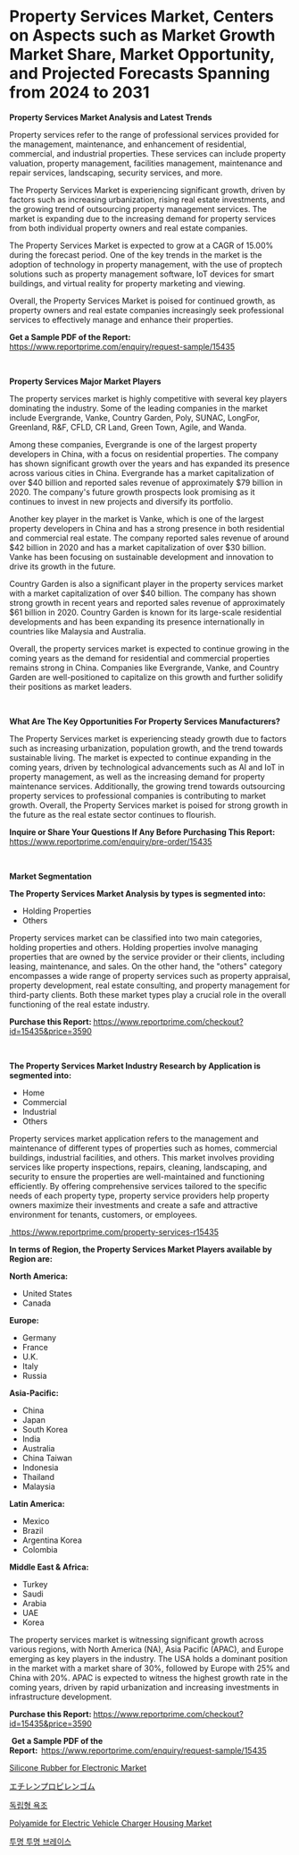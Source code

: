 <p><h1>Property Services Market, Centers on Aspects such as Market Growth Market Share, Market Opportunity, and Projected Forecasts Spanning from 2024 to 2031</h1></p><p><strong>Property Services Market Analysis and Latest Trends</strong></p>
<p><p>Property services refer to the range of professional services provided for the management, maintenance, and enhancement of residential, commercial, and industrial properties. These services can include property valuation, property management, facilities management, maintenance and repair services, landscaping, security services, and more.</p><p>The Property Services Market is experiencing significant growth, driven by factors such as increasing urbanization, rising real estate investments, and the growing trend of outsourcing property management services. The market is expanding due to the increasing demand for property services from both individual property owners and real estate companies.</p><p>The Property Services Market is expected to grow at a CAGR of 15.00% during the forecast period. One of the key trends in the market is the adoption of technology in property management, with the use of proptech solutions such as property management software, IoT devices for smart buildings, and virtual reality for property marketing and viewing.</p><p>Overall, the Property Services Market is poised for continued growth, as property owners and real estate companies increasingly seek professional services to effectively manage and enhance their properties.</p></p>
<p><strong>Get a Sample PDF of the Report:&nbsp;</strong> <a href="https://www.reportprime.com/enquiry/request-sample/15435">https://www.reportprime.com/enquiry/request-sample/15435</a></p>
<p>&nbsp;</p>
<p><strong>Property Services Major Market Players</strong></p>
<p><p>The property services market is highly competitive with several key players dominating the industry. Some of the leading companies in the market include Evergrande, Vanke, Country Garden, Poly, SUNAC, LongFor, Greenland, R&F, CFLD, CR Land, Green Town, Agile, and Wanda.</p><p>Among these companies, Evergrande is one of the largest property developers in China, with a focus on residential properties. The company has shown significant growth over the years and has expanded its presence across various cities in China. Evergrande has a market capitalization of over $40 billion and reported sales revenue of approximately $79 billion in 2020. The company's future growth prospects look promising as it continues to invest in new projects and diversify its portfolio.</p><p>Another key player in the market is Vanke, which is one of the largest property developers in China and has a strong presence in both residential and commercial real estate. The company reported sales revenue of around $42 billion in 2020 and has a market capitalization of over $30 billion. Vanke has been focusing on sustainable development and innovation to drive its growth in the future.</p><p>Country Garden is also a significant player in the property services market with a market capitalization of over $40 billion. The company has shown strong growth in recent years and reported sales revenue of approximately $61 billion in 2020. Country Garden is known for its large-scale residential developments and has been expanding its presence internationally in countries like Malaysia and Australia.</p><p>Overall, the property services market is expected to continue growing in the coming years as the demand for residential and commercial properties remains strong in China. Companies like Evergrande, Vanke, and Country Garden are well-positioned to capitalize on this growth and further solidify their positions as market leaders.</p></p>
<p>&nbsp;</p>
<p><strong>What Are The Key Opportunities For Property Services Manufacturers?</strong></p>
<p><p>The Property Services market is experiencing steady growth due to factors such as increasing urbanization, population growth, and the trend towards sustainable living. The market is expected to continue expanding in the coming years, driven by technological advancements such as AI and IoT in property management, as well as the increasing demand for property maintenance services. Additionally, the growing trend towards outsourcing property services to professional companies is contributing to market growth. Overall, the Property Services market is poised for strong growth in the future as the real estate sector continues to flourish.</p></p>
<p><strong>Inquire or Share Your Questions If Any Before Purchasing This Report:</strong> <a href="https://www.reportprime.com/enquiry/pre-order/15435">https://www.reportprime.com/enquiry/pre-order/15435</a></p>
<p>&nbsp;</p>
<p><strong>Market Segmentation</strong></p>
<p><strong>The Property Services Market Analysis by types is segmented into:</strong></p>
<p><ul><li>Holding Properties</li><li>Others</li></ul></p>
<p><p>Property services market can be classified into two main categories, holding properties and others. Holding properties involve managing properties that are owned by the service provider or their clients, including leasing, maintenance, and sales. On the other hand, the "others" category encompasses a wide range of property services such as property appraisal, property development, real estate consulting, and property management for third-party clients. Both these market types play a crucial role in the overall functioning of the real estate industry.</p></p>
<p><strong>Purchase this Report:&nbsp;</strong><a href="https://www.reportprime.com/checkout?id=15435&price=3590">https://www.reportprime.com/checkout?id=15435&price=3590</a></p>
<p>&nbsp;</p>
<p><strong>The Property Services Market Industry Research by Application is segmented into:</strong></p>
<p><ul><li>Home</li><li>Commercial</li><li>Industrial</li><li>Others</li></ul></p>
<p><p>Property services market application refers to the management and maintenance of different types of properties such as homes, commercial buildings, industrial facilities, and others. This market involves providing services like property inspections, repairs, cleaning, landscaping, and security to ensure the properties are well-maintained and functioning efficiently. By offering comprehensive services tailored to the specific needs of each property type, property service providers help property owners maximize their investments and create a safe and attractive environment for tenants, customers, or employees.</p></p>
<p><a href="https://www.reportprime.com/property-services-r15435">&nbsp;https://www.reportprime.com/property-services-r15435</a></p>
<p><strong>In terms of Region, the Property Services Market Players available by Region are:</strong></p>
<p>
    <p> <strong> North America: </strong>
        <ul>
            <li>United States</li>
            <li>Canada</li>
        </ul>
        </p> 
    <p> <strong> Europe: </strong>
        <ul>
            <li>Germany</li>
            <li>France</li>
            <li>U.K.</li>
            <li>Italy</li>
            <li>Russia</li>
        </ul>
        </p> 
    <p> <strong> Asia-Pacific: </strong>
        <ul>
            <li>China</li>
            <li>Japan</li>
            <li>South Korea</li>
            <li>India</li>
            <li>Australia</li>
            <li>China Taiwan</li>
            <li>Indonesia</li>
            <li>Thailand</li>
            <li>Malaysia</li>
        </ul>
        </p> 
    <p> <strong> Latin America: </strong>
        <ul>
            <li>Mexico</li>
            <li>Brazil</li>
            <li>Argentina Korea</li>
            <li>Colombia</li>
        </ul>
        </p> 
    <p> <strong> Middle East & Africa: </strong>
        <ul>
            <li>Turkey</li>
            <li>Saudi</li>
            <li>Arabia</li>
            <li>UAE</li>
            <li>Korea</li>
        </ul>
    </p>
    </p>
<p><p>The property services market is witnessing significant growth across various regions, with North America (NA), Asia Pacific (APAC), and Europe emerging as key players in the industry. The USA holds a dominant position in the market with a market share of 30%, followed by Europe with 25% and China with 20%. APAC is expected to witness the highest growth rate in the coming years, driven by rapid urbanization and increasing investments in infrastructure development.</p></p>
<p><strong>Purchase this Report: </strong><a href="https://www.reportprime.com/checkout?id=15435&price=3590">https://www.reportprime.com/checkout?id=15435&price=3590</a></p>
<p>&nbsp;<strong>Get a Sample PDF of the Report:&nbsp;&nbsp;</strong><a href="https://www.reportprime.com/enquiry/request-sample/15435">https://www.reportprime.com/enquiry/request-sample/15435</a></p>
<p><strong></strong></p>
<p><p><a href="https://www.linkedin.com/pulse/silicone-rubber-electronic-market-research-report-key-successful-05vqe?trackingId=W8leblD4NhYAgeYC%2Fxk1lg%3D%3D">Silicone Rubber for Electronic Market</a></p><p><a href="https://medium.com/@amandasantosxavier51/%E3%82%A8%E3%83%81%E3%83%AC%E3%83%B3%E3%83%97%E3%83%AD%E3%83%94%E3%83%AC%E3%83%B3%E3%82%B4%E3%83%A0%E5%B8%82%E5%A0%B4-2031%E5%B9%B4%E3%81%BE%E3%81%A7%E3%81%AE%E3%83%88%E3%83%AC%E3%83%B3%E3%83%89-%E4%BA%88%E6%B8%AC-%E7%AB%B6%E4%BA%89%E5%88%86%E6%9E%90-06cda700b8da">エチレンプロピレンゴム</a></p><p><a href="https://medium.com/@jonatanjast1928/%ED%94%84%EB%A6%AC%EC%8A%A4%ED%83%A0%EB%94%A9-%EC%9A%95%EC%A1%B0-%EC%8B%9C%EC%9E%A5-%EB%8F%99%ED%96%A5-%EB%B0%8F-%EC%8B%9C%EC%9E%A5-%EB%B6%84%EC%84%9D%EC%9D%80-2024-2031%EB%85%84%EC%9D%84-%EB%8C%80%EC%83%81%EC%9C%BC%EB%A1%9C-%EC%98%88%EC%B8%A1%EB%90%A9%EB%8B%88%EB%8B%A4-ad429348be89">독립형 욕조</a></p><p><a href="https://www.linkedin.com/pulse/polyamide-electric-vehicle-charger-housing-market-challenges-opportunities-xjvme?trackingId=LOcXsMxfhraYuxXB5%2FqXHw%3D%3D">Polyamide for Electric Vehicle Charger Housing Market</a></p><p><a href="https://medium.com/@monserratemohr/%ED%88%AC%EB%AA%85-%EC%9D%B8%ED%8B%B0%EB%B8%94-%EB%B8%8C%EB%A0%88%EC%9D%B4%EC%8A%A4-%EC%8B%9C%EC%9E%A5%EC%9D%80-%EC%8B%9C%EC%9E%A5-%EC%A0%90%EC%9C%A0%EC%9C%A8-%EC%8B%9C%EC%9E%A5-%EB%8F%99%ED%96%A5-%EB%B0%8F-%EC%8B%9C%EC%9E%A5-%EC%84%B1%EC%9E%A5%EC%97%90-%EB%8C%80%ED%95%9C-%EC%A0%95%EB%B3%B4%EB%A5%BC-%EC%A0%9C%EA%B3%B5%ED%95%A9%EB%8B%88%EB%8B%A4-a6816a286f86">투명 투명 브레이스</a></p></p>